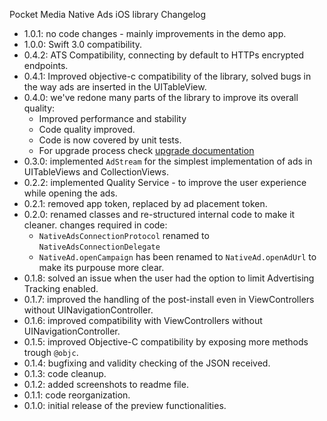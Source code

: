 Pocket Media Native Ads iOS library Changelog

* 1.0.1: no code changes - mainly improvements in the demo app.
* 1.0.0: Swift 3.0 compatibility.
* 0.4.2: ATS Compatibility, connecting by default to HTTPs encrypted endpoints.
* 0.4.1: Improved objective-c compatibility of the library, solved bugs in the way ads are inserted in the UITableView.
* 0.4.0: we've redone many parts of the library to improve its overall quality:
	* Improved performance and stability
	* Code quality improved. 
	* Code is now covered by unit tests. 
	* For upgrade process check [upgrade documentation](UPGRADE.md)
* 0.3.0: implemented ```AdStream``` for the simplest implementation of ads in UITableViews and CollectionViews.
* 0.2.2: implemented Quality Service - to improve the user experience while opening the ads.
* 0.2.1: removed app token, replaced by ad placement token.
* 0.2.0: renamed classes and re-structured internal code to make it cleaner.
  changes required in code:
  * ```NativeAdsConnectionProtocol``` renamed to ```NativeAdsConnectionDelegate```
  * ```NativeAd.openCampaign``` has been renamed to ```NativeAd.openAdUrl``` to make its purpouse more clear.
* 0.1.8: solved an issue when the user had the option to limit Advertising Tracking enabled.
* 0.1.7: improved the handling of the post-install even in ViewControllers without UINavigationController.
* 0.1.6: improved compatibility with ViewControllers without UINavigationController.
* 0.1.5: improved Objective-C compatibility by exposing more methods trough ```@objc```.
* 0.1.4: bugfixing and validity checking of the JSON received. 
* 0.1.3: code cleanup.
* 0.1.2: added screenshots to readme file.
* 0.1.1: code reorganization.
* 0.1.0: initial release of the preview functionalities.
